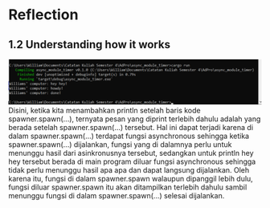 # Reflection

## 1.2 Understanding how it works
![1.2](image.png)
Disini, ketika kita menambahkan println setelah baris kode spawner.spawn(...), ternyata pesan yang diprint terlebih dahulu adalah yang berada setelah spawner.spawn(...) tersebut. Hal ini dapat terjadi karena di dalam spawner.spawn(...) terdapat fungsi asynchronous sehingga ketika spawner.spawn(...) dijalankan, fungsi yang di dalamnya perlu untuk menunggu hasil dari asinkronusnya tersebut, sedangkan untuk println hey hey tersebut berada di main program diluar fungsi asynchronous sehingga tidak perlu menunggu hasil apa apa dan dapat langsung dijalankan. Oleh karena itu, fungsi di dalam spawner.spawn walaupun dipanggil lebih dulu, fungsi diluar spawner.spawn itu akan ditampilkan terlebih dahulu sambil menunggu fungsi di dalam spawner.spawn(...) selesai dijalankan.